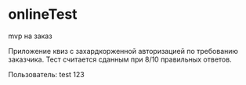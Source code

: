# onlineTest
mvp на заказ 

Приложение квиз с захардкорженной авторизацией по требованию заказчика.
Тест считается сданным при 8/10 правильных ответов.

Пользователь:
test
123
